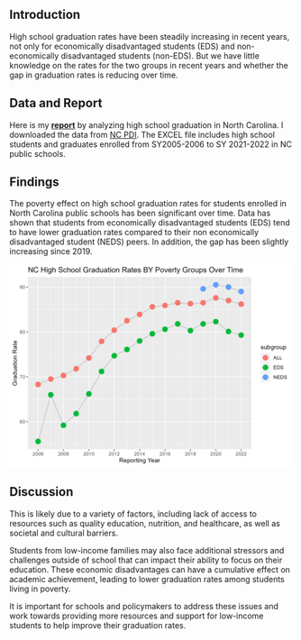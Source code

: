## Introduction

High school graduation rates have been steadily increasing in recent
years, not only for economically disadvantaged students (EDS) and
non-economically disadvantaged students (non-EDS). But we have little
knowledge on the rates for the two groups in recent years and whether the gap in graduation rates is reducing over time.

## Data and Report

Here is my **[report](/_pages/P12HSG03.html)** by analyzing high school
graduation in North Carolina. I downloaded the data from [NC
PDI](https://www.dpi.nc.gov/districts-schools/testing-and-school-accountability/school-accountability-and-reporting/cohort-graduation-rates#4-YearCohortGraduationRates-883).
The EXCEL file includes high school students and graduates enrolled from
SY2005-2006 to SY 2021-2022 in NC public schools.

## Findings

The poverty effect on high school graduation rates for students enrolled
in North Carolina public schools has been significant over time. Data
has shown that students from economically disadvantaged students (EDS)
tend to have lower graduation rates compared to their non economically
disadvantaged student (NEDS) peers. In addition, the gap has been slightly increasing since 2019.

![](/assets/images/P12HSG_PovertyDisparity.png)

## Discussion

This is likely due to a variety of factors, including lack of access to
resources such as quality education, nutrition, and healthcare, as well
as societal and cultural barriers.

Students from low-income families may also face additional stressors and
challenges outside of school that can impact their ability to focus on
their education. These economic disadvantages can have a cumulative
effect on academic achievement, leading to lower graduation rates among
students living in poverty.

It is important for schools and policymakers to address these issues and
work towards providing more resources and support for low-income
students to help improve their graduation rates.
